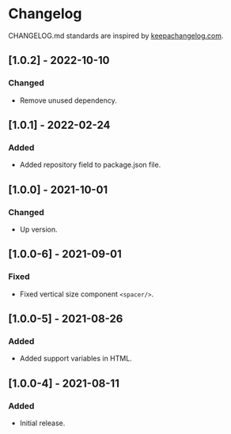 # Changelog

CHANGELOG.md standards are inspired by [keepachangelog.com](https://keepachangelog.com/en/1.0.0/).

## [1.0.2] - 2022-10-10

### Changed

- Remove unused dependency.

## [1.0.1] - 2022-02-24

### Added

- Added repository field to package.json file.

## [1.0.0] - 2021-10-01

### Changed

- Up version.

## [1.0.0-6] - 2021-09-01

### Fixed

- Fixed vertical size component `<spacer/>`.

## [1.0.0-5] - 2021-08-26

### Added

- Added support variables in HTML.

## [1.0.0-4] - 2021-08-11

### Added

- Initial release.
